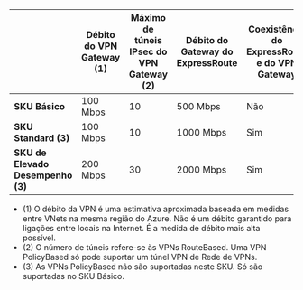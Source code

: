 |  | **Débito do VPN Gateway (1)** | **Máximo de túneis IPsec do VPN Gateway (2)** | **Débito do Gateway do ExpressRoute** | **Coexistência do ExpressRoute e do VPN Gateway** |
| --- | --- | --- | --- | --- |
| **SKU Básico** |100 Mbps |10 |500 Mbps |Não |
| **SKU Standard (3)** |100 Mbps |10 |1000 Mbps |Sim |
| **SKU de Elevado Desempenho (3)** |200 Mbps |30 |2000 Mbps |Sim |

* (1) O débito da VPN é uma estimativa aproximada baseada em medidas entre VNets na mesma região do Azure. Não é um débito garantido para ligações entre locais na Internet. É a medida de débito mais alta possível.
* (2) O número de túneis refere-se às VPNs RouteBased. Uma VPN PolicyBased só pode suportar um túnel VPN de Rede de VPNs.
* (3) As VPNs PolicyBased não são suportadas neste SKU. Só são suportadas no SKU Básico.

<!--HONumber=Sep16_HO3-->


